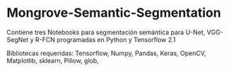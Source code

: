 # Mongrove-Semantic-Segmentation
Contiene tres Notebooks para segmentación semántica para U-Net, VGG-SegNet y R-FCN programadas en Python y Tensorflow 2.1

Bibliotecas requeridas:
Tensorflow, 
Numpy, 
Pandas, 
Keras, 
OpenCV, 
Matplotlib, 
sklearn, 
Pillow, 
glob, 


